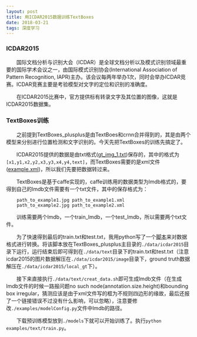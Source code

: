 ```yaml
---
layout: post
title: 用ICDAR2015数据训练TextBoxes
date: 2018-03-21
tags: 深度学习
---
```


### ICDAR2015

&#8195;&#8195;国际文档分析与识别大会（ICDAR）是全球文档分析以及模式识别领域最重要的国际学术会议之一，由国际模式识别协会(International Association of Pattern Recognition, IAPR)主办。该会议每两年举办1次，同时会举办ICDAR竞赛。ICDAR竞赛主要是考验模型对文字的定位和识别的准确度。

&#8195;&#8195;在ICDAR2015比赛中，官方提供标有转录文字及其位置的图像，这就是ICDAR2015数据集。

### TextBoxes训练

&#8195;&#8195;之前提到TextBoxes_plusplus是由TextBoes和crnn合并得到的，其是由两个模型来分别进行位置检测和文字识别的。今天先把TextBoxes的训练先搞定了。

&#8195;&#8195;ICDAR2015提供的数据是由txt格式([gt_img_1.txt](https://github.com/FreshMOU/scripts-for-myself/blob/master/formatConversion/examples/gt_img_1.txt))保存的，其中的格式为`[x1,y1,x2,y2,x3,y3,x4,y4,text]`，而TextBoxes需要的是xml文件([example.xml](https://github.com/FreshMOU/scripts-for-myself/blob/master/formatConversion/examples/example.xml))，所以我们先要把数据转过来。

&#8195;&#8195;TextBoxes是基于caffe实现的，caffe训练用的数据类型为lmdb格式的，要得到自己的lmdb文件需要有一个txt文件，其中的保存格式为：  
```
    path_to_example1.jpg path_to_example1.xml
    path_to_example2.jpg path_to_example2.xml
```

&#8195;&#8195;训练需要两个lmdb，一个train_lmdb，一个test_lmdb，所以需要两个txt文件。

&#8195;&#8195;为了快速得到最后的train.txt和test.txt，我用python写了一个[脚本](https://github.com/FreshMOU/scripts-for-myself/blob/master/formatConversion/icdrtxt2xml.py)来对数据格式进行转换。将该脚本放在TextBoxes_plusplus主目录的`./data/icdar2015`目录下运行，运行结束后即可得到在`./data/text`目录下的train.txt和test.txt（注意icdar2015的图片数据解压在`./data/icdar2015/image`目录下，ground truth数据解压在`./data/icdar2015/local_gt`下）。

&#8195;&#8195;接下来直接执行`./data/text/creat_data.sh`即可生成lmdb文件（在生成lmdb文件的时候一路报问题no such node(annotation.size.height)和bounding box irregular，猜测应该是由于xml文件写的框为不规则四边形的缘故，最后还报了一个链接错误不过没有什么影响，可以忽略），注意要修改`./examples/modelConfig.py`文件中lmdb的路径。

&#8195;&#8195;下载预训练模型放到`./models`下就可以开始训练了。执行`python examples/text/train.py`。
